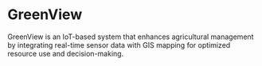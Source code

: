 # GreenView
GreenView is an IoT-based system that enhances agricultural management by integrating real-time sensor data with GIS mapping for optimized resource use and decision-making.
